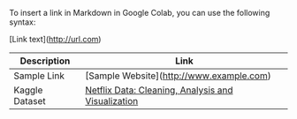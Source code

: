 To insert a link in Markdown in Google Colab, you can use the following syntax:</p>
\[Link text\](http://url.com)


| Description         | Link                                                                                   |
|---------------------|----------------------------------------------------------------------------------------|
| Sample Link         | \[Sample Website](http://www.example.com)                                            |
| Kaggle Dataset      | [Netflix Data: Cleaning, Analysis and Visualization](https://www.kaggle.com/datasets/ariyoomotade/netflix-data-cleaning-analysis-and-visualization) |
